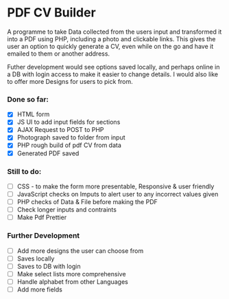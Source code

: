# PDF CV Builder

A programme to take Data collected from the users input and transformed it into a PDF using PHP, including a photo and clickable links. This gives the user an option to quickly generate a CV, even while on the go and have it emailed to them or another address.

Futher development would see options saved locally, and perhaps online in a DB with login access to make it easier to change details. I would also like to offer more Designs for users to pick from.

### Done so far:
- [x] HTML form
- [x] JS UI to add input fields for sections
- [x] AJAX Request to POST to PHP
- [x] Photograph saved to folder from input
- [x] PHP rough build of pdf CV from data
- [x] Generated PDF saved

### Still to do:
- [ ] CSS - to make the form more presentable, Responsive & user friendly
- [ ] JavaScript checks on Imputs to alert user to any incorrect values given
- [ ] PHP checks of Data & File before making the PDF
- [ ] Check longer inputs and contraints
- [ ] Make Pdf Prettier

### Further Development
- [ ] Add more designs the user can choose from
- [ ] Saves locally
- [ ] Saves to DB with login 
- [ ] Make select lists more comprehensive
- [ ] Handle alphabet from other Languages
- [ ] Add more fields
